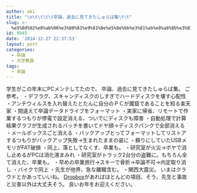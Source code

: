 ```yaml
---
author: aki
title: "\n\t\t\t\t卒論、過去に見てきたしゅらば集\t\t"
slug: >-
  %e5%8d%92%e8%ab%96%e3%80%81%e9%81%8e%e5%8e%bb%e3%81%ab%e8%a6%8b%e3%81%a6%e3%81%8d%e3%81%9f%e3%81%97%e3%82%85%e3%82%89%e3%81%b0%e9%9b%86
id: 9945
date: '2014-12-27 22:37:53'
layout: post
categories:
  - 卒論
  - 大学教員
tags:
  - 卒論
---
```


学生がこの年末にPCメンテしてたので、 卒論、過去に見てきたしゅらば集。 ご参考。 ・デフラグ、スキャンディスクのしすぎでハードディスクを壊す心配性 ・アンチウィルスを入れ替えたとたんに自分のＰＣが魔窟であることを知る楽天家 ・間違えて卒論データドライブをフォーマット ・実家に帰省、リモートで作業するつもりが停電で設定消える、ついでにディスクも障害 ・自動処理で計算結果グラフが生成されるバッチを書いてドヤ顔→ディスクパンクで全部消える ・メールボックスごと消える ・バックアップとってフォーマットしてリストアするつもりがバックアップ失敗→生まれたままの姿に ・頼りにしていたUSBメモリがFAT破損 ・同上、落としてなくす、卒業も。 ・研究室が火災→ボヤで消し止めるがPCは消化液まみれ ・研究室がトラック2台分の盗難に。もちろん全て消えた、卒業も。 ・早めの卒業旅行→スキーで骨折→卒論不可→内定取り消し ・バイクで同上 ・先生が他界、急な離職含む。 ・関西大震災。 いまはクラウドとかあっていいね。 [Dropbox](http://DropboxMe)があればほとんどの項目、そう、先生と事故と災害以外は大丈夫そう。 良いお年をお迎えください。